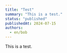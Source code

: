 ```yaml
---
title: "Test"
summary: "This is a test."
status: "published"
publishedAt: 2024-07-15
authors:
  - en/bob
---
```


This is a test.
